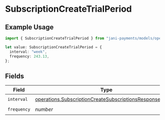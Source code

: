 # SubscriptionCreateTrialPeriod

## Example Usage

```typescript
import { SubscriptionCreateTrialPeriod } from "jani-payments/models/operations";

let value: SubscriptionCreateTrialPeriod = {
  interval: "week",
  frequency: 243.13,
};
```

## Fields

| Field                                                                                                                                    | Type                                                                                                                                     | Required                                                                                                                                 | Description                                                                                                                              |
| ---------------------------------------------------------------------------------------------------------------------------------------- | ---------------------------------------------------------------------------------------------------------------------------------------- | ---------------------------------------------------------------------------------------------------------------------------------------- | ---------------------------------------------------------------------------------------------------------------------------------------- |
| `interval`                                                                                                                               | [operations.SubscriptionCreateSubscriptionsResponseInterval](../../models/operations/subscriptioncreatesubscriptionsresponseinterval.md) | :heavy_check_mark:                                                                                                                       | N/A                                                                                                                                      |
| `frequency`                                                                                                                              | *number*                                                                                                                                 | :heavy_check_mark:                                                                                                                       | N/A                                                                                                                                      |
